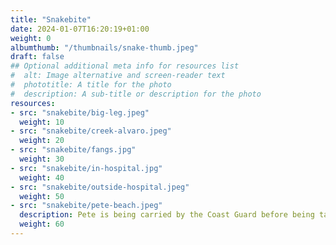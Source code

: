 ```yaml
---
title: "Snakebite"
date: 2024-01-07T16:20:19+01:00
weight: 0
albumthumb: "/thumbnails/snake-thumb.jpeg"
draft: false
## Optional additional meta info for resources list
#  alt: Image alternative and screen-reader text
#  phototitle: A title for the photo
#  description: A sub-title or description for the photo
resources:
- src: "snakebite/big-leg.jpeg"
  weight: 10
- src: "snakebite/creek-alvaro.jpeg"
  weight: 20
- src: "snakebite/fangs.jpg"
  weight: 30
- src: "snakebite/in-hospital.jpg"
  weight: 40
- src: "snakebite/outside-hospital.jpeg"
  weight: 50
- src: "snakebite/pete-beach.jpeg"
  description: Pete is being carried by the Coast Guard before being taken to the hospital by boat.
  weight: 60
---
```

